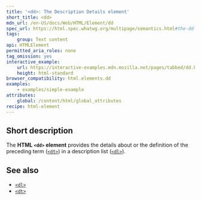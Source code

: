 ```yaml
---
title: '<dd>: The Description Details element'
short_title: <dd>
mdn_url: /en-US/docs/Web/HTML/Element/dd
spec_url: https://html.spec.whatwg.org/multipage/semantics.html#the-dd-element
tags:
    group: Text content
api: HTMLElement
permitted_aria_roles: none
tag_omission: yes
interactive_example:
    url: https://interactive-examples.mdn.mozilla.net/pages/tabbed/dd.html
    height: html-standard
browser_compatibility: html.elements.dd
examples:
    - examples/simple-example
attributes:
    global: /content/html/global_attributes
recipe: html-element
---
```


## Short description

The **HTML `<dd>` element** provides the details about or the
definition of the preceding term
([`<dt>`](/en-US/docs/Web/HTML/Element/dt))
in a description list
([`<dl>`](/en-US/docs/Web/HTML/Element/dl)).

## See also

- [`<dl>`](/en-US/docs/Web/HTML/Element/dl)
- [`<dt>`](/en-US/docs/Web/HTML/Element/dt)
